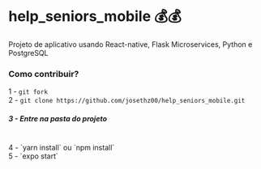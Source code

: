 # help_seniors_mobile     :moneybag::moneybag:
Projeto de aplicativo usando React-native, Flask Microservices, Python e PostgreSQL
<br>
<h3>Como contribuir?</h3>

1 - `git fork`
<br/>
2 - `git clone https://github.com/josethz00/help_seniors_mobile.git`
<br/>
<h5>3 - Entre na pasta do projeto</h5>
<br/>
4 - `yarn install` ou `npm install`
<br/>
5 - `expo start`
<br/>

